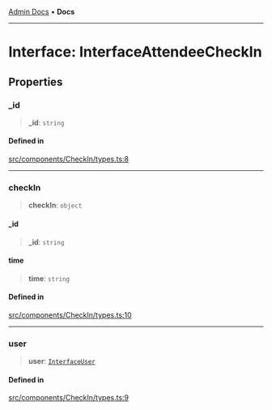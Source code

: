 [Admin Docs](/) • **Docs**

***

# Interface: InterfaceAttendeeCheckIn

## Properties

### \_id

> **\_id**: `string`

#### Defined in

[src/components/CheckIn/types.ts:8](https://github.com/PalisadoesFoundation/talawa-admin/blob/main/src/components/CheckIn/types.ts#L8)

***

### checkIn

> **checkIn**: `object`

#### \_id

> **\_id**: `string`

#### time

> **time**: `string`

#### Defined in

[src/components/CheckIn/types.ts:10](https://github.com/PalisadoesFoundation/talawa-admin/blob/main/src/components/CheckIn/types.ts#L10)

***

### user

> **user**: [`InterfaceUser`](InterfaceUser.md)

#### Defined in

[src/components/CheckIn/types.ts:9](https://github.com/PalisadoesFoundation/talawa-admin/blob/main/src/components/CheckIn/types.ts#L9)
